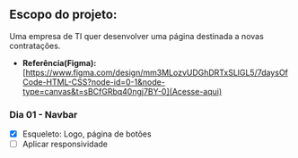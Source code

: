## Escopo do projeto:
Uma empresa de TI quer desenvolver uma página destinada a novas contratações.

- **Referência(Figma):** [https://www.figma.com/design/mm3MLozvUDGhDRTxSLlGL5/7daysOfCode-HTML-CSS?node-id=0-1&node-type=canvas&t=sBCfGRbq40ngj7BY-0](Acesse-aqui)

### Dia 01 - Navbar
- [x] Esqueleto: Logo, página de botões 
- [ ] Aplicar responsividade
